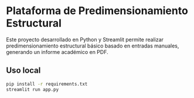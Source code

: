 # Plataforma de Predimensionamiento Estructural

Este proyecto desarrollado en Python y Streamlit permite realizar predimensionamiento estructural básico basado en entradas manuales, generando un informe académico en PDF.

## Uso local
```bash
pip install -r requirements.txt
streamlit run app.py
